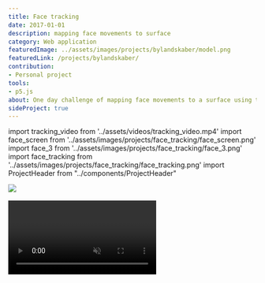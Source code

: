 ```yaml
---
title: Face tracking
date: 2017-01-01
description: mapping face movements to surface
category: Web application
featuredImage: ../assets/images/projects/bylandskaber/model.png
featuredLink: /projects/bylandskaber/
contribution: 
- Personal project
tools: 
- p5.js
about: One day challenge of mapping face movements to a surface using the p5.js face tracking library. Inspired by Jim Campbell's lo-fi installations.
sideProject: true
---
```

import tracking_video from '../assets/videos/tracking_video.mp4'
import face_screen from '../assets/images/projects/face_tracking/face_screen.png'
import face_3 from '../assets/images/projects/face_tracking/face_3.png'
import face_tracking from '../assets/images/projects/face_tracking/face_tracking.png'
import ProjectHeader from "../components/ProjectHeader"

<ProjectHeader project={props.pageContext.frontmatter} />

![](../assets/images/projects/face_tracking/face_screen.png)

<Video src={tracking_video} autoPlay loop muted/>

![](../assets/images/projects/face_tracking/face_3.png)